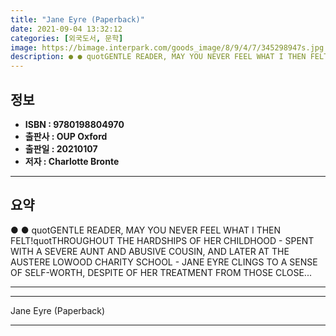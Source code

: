 ```yaml
---
title: "Jane Eyre (Paperback)"
date: 2021-09-04 13:32:12
categories: [외국도서, 문학]
image: https://bimage.interpark.com/goods_image/8/9/4/7/345298947s.jpg
description: ● ● quotGENTLE READER, MAY YOU NEVER FEEL WHAT I THEN FELT!quotTHROUGHOUT THE HARDSHIPS OF HER CHILDHOOD - SPENT WITH A SEVERE AUNT AND ABUSIVE COUSIN, AND LA
---
```


## **정보**

- **ISBN : 9780198804970**
- **출판사 : OUP Oxford**
- **출판일 : 20210107**
- **저자 : Charlotte Bronte**

------



## **요약**

●  ●  quotGENTLE READER, MAY YOU NEVER FEEL WHAT I THEN FELT!quotTHROUGHOUT THE HARDSHIPS OF HER CHILDHOOD - SPENT WITH A SEVERE AUNT AND ABUSIVE COUSIN, AND LATER AT THE AUSTERE LOWOOD CHARITY SCHOOL - JANE EYRE CLINGS TO A SENSE OF SELF-WORTH, DESPITE OF HER TREATMENT FROM THOSE CLOSE... 

------



------


Jane Eyre (Paperback) 

------


